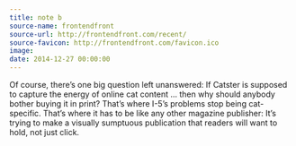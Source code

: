 ```yaml
---
title: note b
source-name: frontendfront 
source-url: http://frontendfront.com/recent/
source-favicon: http://frontendfront.com/favicon.ico
image: 
date: 2014-12-27 00:00:00
---
```

Of course, there’s one big question left unanswered: If Catster is supposed to capture the energy of online cat content … then why should anybody bother buying it in print? That’s where I-5’s problems stop being cat-specific. That’s where it has to be like any other magazine publisher: It’s trying to make a visually sumptuous publication that readers will want to hold, not just click.
